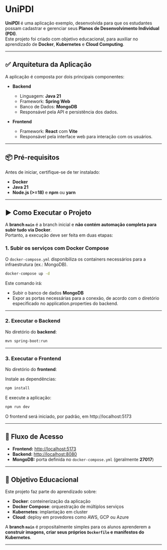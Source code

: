 # UniPDI

**UniPDI** é uma aplicação exemplo, desenvolvida para que os estudantes possam cadastrar e gerenciar seus **Planos de Desenvolvimento Individual (PDI)**.  
Este projeto foi criado com objetivo educacional, para auxiliar no aprendizado de **Docker**, **Kubernetes** e **Cloud Computing**.

---

## ✅ **Arquitetura da Aplicação**

A aplicação é composta por dois principais componentes:

- **Backend**  
  - Linguagem: **Java 21**  
  - Framework: **Spring Web**  
  - Banco de Dados: **MongoDB**  
  - Responsável pela API e persistência dos dados.  

- **Frontend**  
  - Framework: **React** com **Vite**  
  - Responsável pela interface web para interação com os usuários.  

---

## 📦 **Pré-requisitos**

Antes de iniciar, certifique-se de ter instalado:

- **Docker** 
- **Java 21**
- **Node.js (>=18)** e **npm** ou **yarn**

---

## ▶️ **Como Executar o Projeto**

A **branch `main`** é a branch inicial e **não contém automação completa para subir tudo via Docker**.  
Portanto, a execução deve ser feita em duas etapas:

### **1. Subir os serviços com Docker Compose**

O `docker-compose.yml` disponibiliza os containers necessários para a infraestrutura (ex.: MongoDB).

```bash
docker-compose up -d
```

Este comando irá:

- Subir o banco de dados **MongoDB**
- Expor as portas necessárias para a conexão, de acordo com o diretório especificado no application.properties do backend.

---

### **2. Executar o Backend**

No diretório do **backend**:

```bash
mvn spring-boot:run
```

---

### **3. Executar o Frontend**

No diretório do **frontend**:

Instale as dependências:

```bash
npm install
```

E execute a aplicação:

```bash
npm run dev
```

O frontend será iniciado, por padrão, em http://localhost:5173

---


## 🔗 **Fluxo de Acesso**

- **Frontend:** [http://localhost:5173](http://localhost:5173)  
- **Backend:** [http://localhost:8080](http://localhost:8080)  
- **MongoDB:** porta definida no `docker-compose.yml` (geralmente **27017**)

---

## 🎯 **Objetivo Educacional**

Este projeto faz parte do aprendizado sobre:

- **Docker**: conteinerização da aplicação
- **Docker Compose**: orquestração de múltiplos serviços
- **Kubernetes**: implantação em cluster
- **Cloud**: deploy em provedores como AWS, GCP ou Azure

A **branch `main`** é propositalmente simples para os alunos aprenderem a **construir imagens, criar seus próprios `Dockerfile` e manifestos do Kubernetes**.

---

